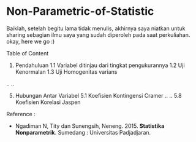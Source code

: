 # Non-Parametric-of-Statistic
Baiklah, setelah begitu lama tidak menulis, akhirnya saya niatkan untuk sharing sebagian ilmu saya yang sudah diperoleh pada saat perkuliahan. okay, here we go :)

Table of Content
1. Pendahuluan
   1.1 Variabel ditinjau dari tingkat pengukurannya
   1.2 Uji Kenormalan
   1.3 Uji Homogenitas varians

..
..

5. Hubungan Antar Variabel
   5.1 Koefisien Kontingensi Cramer
   ..
   ..
   5.8 Koefisien Korelasi Jaspen
   
Reference :
- Ngadiman N, Tity dan Sunengsih, Neneng. 2015. **Statistika Nonparametrik**. Sumedang : Universitas Padjadjaran.
